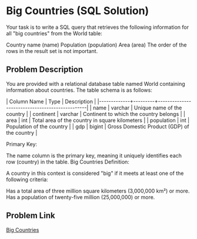 # Big Countries (SQL Solution)

Your task is to write a SQL query that retrieves the following information for all "big countries" from the World table:

Country name (name)
Population (population)
Area (area)
The order of the rows in the result set is not important.

## Problem Description

You are provided with a relational database table named World containing information about countries. The table schema is as follows:

| Column Name | Type    | Description                                 |
|-------------+---------+------------------------------------------------|
| name        | varchar | Unique name of the country                        |
| continent   | varchar | Continent to which the country belongs          |
| area        | int     | Total area of the country in square kilometers  |
| population  | int     | Population of the country                        |
| gdp         | bigint  | Gross Domestic Product (GDP) of the country      |

Primary Key:

The name column is the primary key, meaning it uniquely identifies each row (country) in the table.
Big Countries Definition:

A country in this context is considered "big" if it meets at least one of the following criteria:

Has a total area of three million square kilometers (3,000,000 km²) or more.
Has a population of twenty-five million (25,000,000) or more.


## Problem Link
[Big Countries](https://leetcode.com/problems/big-countries/description/)